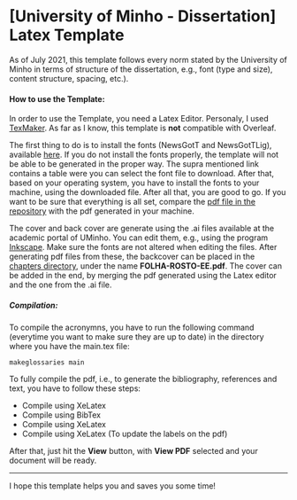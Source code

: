 # [University of Minho - Dissertation] Latex Template 

As of July 2021, this template follows every norm stated by the University of Minho in terms of structure of the dissertation, e.g., font (type and size), content structure, spacing, etc.).  

#### How to use the Template:

In order to use the Template, you need a Latex Editor. Personaly, I used [TexMaker](https://www.xm1math.net/texmaker/). As far as I know, this template is **not** compatible with Overleaf.

The first thing to do is to install the fonts (NewsGotT and NewsGotTLig), available [here](https://alunos.uminho.pt/PT/estudantes/Paginas/InfoUteisFormatacao.aspx). If you do not install the fonts properly, the template will not be able to be generated in the proper way. The supra mentioned link contains a table were you can select the font file to download. After that, based on your operating system, you have to install the fonts to your machine, using the downloaded file. After all that, you are good to go. If you want to be sure that everything is all set, compare the [pdf file in the repository](https://github.com/citoplasme/UMinho_Dissertation_Template/blob/main/Dissertation/Latex/main.pdf) with the pdf generated in your machine. 

The cover and back cover are generate using the .ai files available at the academic portal of UMinho. You can edit them, e.g., using the program [Inkscape](https://inkscape.org). Make sure the fonts are not altered when editing the files. After generating pdf files from these, the backcover can be placed in the [chapters directory](https://github.com/citoplasme/UMinho_Dissertation_Template/tree/main/Dissertation/Latex/chapters), under the name **FOLHA-ROSTO-EE.pdf**. The cover can be added in the end, by merging the pdf generated using the Latex editor and the one from the .ai file.

##### Compilation:

To compile the acronymns, you have to run the following command (everytime you want to make sure they are up to date) in the directory where you have the main.tex file:

`makeglossaries main`

To fully compile the pdf, i.e., to generate the bibliography, references and text, you have to follow these steps:

* Compile using XeLatex
* Compile using BibTex
* Compile using XeLatex
* Compile using XeLatex (To update the labels on the pdf)

After that, just hit the **View** button, with **View PDF** selected and your document will be ready.

<hr/>

I hope this template helps you and saves you some time! 
